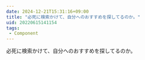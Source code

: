 ```yaml
---
date: 2024-12-21T15:31:16+09:00
title: "必死に検索かけて、自分へのおすすめを探してるのか。"
uid: 20220615141154
tags:
 - Component
---
```


必死に検索かけて、自分へのおすすめを探してるのか。
